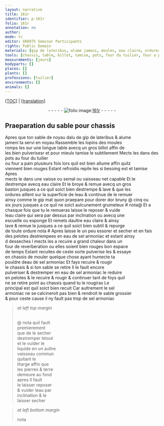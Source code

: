 ```yaml
---
layout: narrative
title: 161r
identifier: p-161r
folio: 161r
annotation: no
author:
mode: tc
editor: GR8975 Seminar Participants
rights: Public Domain
materials: [gip de lateribus, alume jameni, moules, eau claire, ordures, eau, gip mat, or bruny, ordure, eau de sel armoniac, sel armoniac, litarge, pierres, terre]
tools: [chassis, table, billot, tamise, pots, four du tuilier, four a pain, vaisse, semal, vaisseau, baston, escuelle, esponge, four de reverberation]
measurements: [jours]
bodyparts: []
places: []
plants: []
professions: [tuilier]
environments: []
animals: []
---
```


 <p><a href="{{ site.baseurl }}/diplomatic/">[TOC]</a> | <a href="{{ site.baseurl }}/texts/p-161r_tl/" target="_blank">[translation]</a></p><div class="folio" align="center">- - - - - <a href="http://gallica.bnf.fr/ark:/12148/btv1b10500001g/f327.item.r=" target="_blank"><img src="https://cu-mkp.github.io/2017-workshop-edition/assets/photo-icon.png" alt="folio image: " style="display:inline-block; margin-bottom:-3px;"/>161r</a> - - - - - </div>  
  

## Praeparation du sable pour <span class="tl">chassis</span>

 
Apres que ton sable <span class="del">de noyau dalu</span> de <span class="m">gip de lateribus</span> & <span class="m">alume<br/> jameni</span> ta servi en noyau Rassemble les lopins des <span class="m">moules</span><br/> romps les sur une longue <span class="tl">table</span> avecq un gros <span class="tl">billot</span> affin de<br/> les bien pulverise<span class="del">s</span><span class="add">r</span> <span class="add">et pour mieulx <span class="tl">tamise</span> le subtilem<span class="x"><span class="exp">ent</span></span></span> Mects les dans des <span class="tl">pots</span> au <span class="tl">four du <span class="pro">tuilier</span></span><br/> ou <span class="tl">four a pain</span> plusieurs fois lors quil est bien allume affin quilz<br/> viennent bien rouges Estant refroidis repile les si besoing est <span class="add">et <span class="tl">tamise</span></span> Apres<br/> mects le dans une <span class="tl">vaisse</span> ou <span class="tl">semal</span> ou <span class="tl">vaisseau</span> net capable Et le<br/> destrempe avecq <span class="m">eau claire</span> Et le broye & remue avecq un gros<br/> <span class="tl">baston</span> jusques a ce quil soict bien destrempe & lave & que les<br/> <span class="m">ordures</span> aillent sur la superficie de l<span class="m">eau</span> & continue de le remuer<br/> ainsy co<span class="exp">mm</span>e le <span class="m">gip mat</span> quon praepare pour dorer d<span class="m">or bruny</span> @ cinq ou<br/> six <span class="ms"><span class="tmp">jours</span></span> jusques a ce quil ne soict aulcunem<span class="exp">ent</span> grumeleux <span class="del"># nota</span>@ Et a<br/> chasque fois que tu le remueras laisse le reposer & vuide<br/> l<span class="m">eau claire</span> qui sera par dessus par inclination ou avecq une<br/> <span class="tl">escuelle</span> ou <span class="tl">esponge</span> Et remets daultre <span class="m">eau claire</span> & ainsy<br/> lave & remue le jusques a ce quil soict bien subtil & repurge<br/> de toute <span class="m">ordure</span> nota # Apres laisse le un peu essorer <span class="add">et secher</span> et en fais<br/> des pelotes destrempees en <span class="m">eau de sel armoniac</span> et estant ainsy<br/> <span class="del">d</span> desseches <span class="del">l</span> mects les a recuire a grand chaleur dans un<br/> <span class="tl">four de reverberation</span> ou elles soient bien rouges bon espace<br/> de temps Estant recuites de ceste sorte pulverise les & essaye<br/> en <span class="tl">chassis</span> de mouler quelque chose ayant humecte ta<br/> pouldre d<span class="m">eau de sel armoniac</span> Et fays recuire & rougir<br/> le <span class="tl">chassis</span> & si ton sable se retire Il le fault encore<br/> pulveriser & destremper en <span class="m">eau de sel armoniac</span> le reduire<br/> en pelotes & le recuire & rougir & continuer tant de foys quil<br/> ne se retire point au <span class="tl">chassis</span> quand tu le rougiras Le<br/> principal est quil soict bien recuit Car aultrem<span class="exp">ent</span> le <span class="m">sel<br/> armoniac</span> ne se calcineroit pas bien & rendroit le sable grossier<br/> & pour ceste cause il ny fault pas trop de <span class="m">sel armoniac</span>
 
> *at left top margin*
> 
> 
>  <br/>@ nota quil fault<br/> <span class="del"><span class="ill"></span></span> premierem<span class="exp">ent</span><br/> q<span class="exp">ue</span> de le secher<br/> destre<span class="exp">m</span>per letout<br/> et <span class="del">le</span> vuider le<br/> liq<span class="exp">u</span>ide en un aultre<br/> <span class="tl">vaisseau</span> co<span class="exp">mm</span>un<br/> quitant le<br/> <span class="m">litarge</span> affin q<span class="exp">ue</span><br/> les <span class="m">pierres</span> & <span class="m">t<span class="exp">er</span>re</span><br/> demeure au fond<br/> apres Il fault<br/> le laisser reposer<br/> & vuider l<span class="m">eau</span> par<br/> inclina<span class="exp">ti</span>on & le<br/> laisser <span class="del">secher</span>
 
> *at left bottom margin*
> 
> 
>   nota
 
 